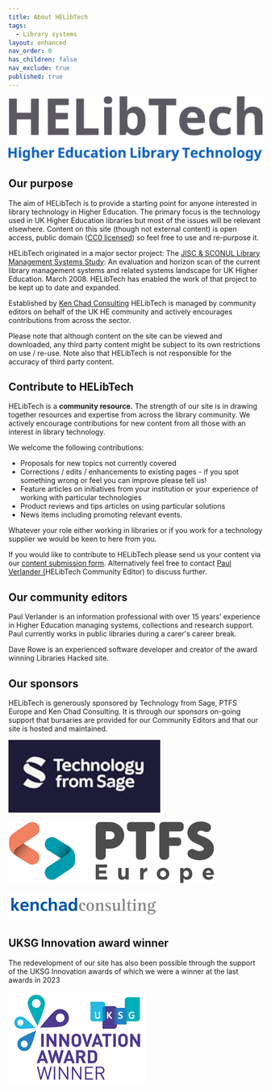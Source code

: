 ```yaml
---
title: About HELibTech
tags:
  - Library systems
layout: enhanced
nav_order: 0
has_children: false
nav_exclude: true
published: true
---
```

![A text logo for Higher Education Library Technology](/assets/images/logo-no-background.svg)

## Our purpose

The aim of HELibTech is to provide a starting point for anyone interested in library technology in Higher Education. The primary focus is the technology used in UK Higher Education libraries but most of the issues will be relevant elsewhere. Content on this site (though not external content) is open access, public domain ([CC0 licensed](https://creativecommons.org/publicdomain/zero/1.0/)) so feel free to use and re-purpose it.

HELibTech originated in a major sector project: The [JISC & SCONUL Library Management Systems Study](http://www.webarchive.org.uk/wayback/archive/20140615073047/http://www.jisc.ac.uk/media/documents/programmes/resourcediscovery/lmsstudy.pdf): An evaluation and horizon scan of the current library management systems and related systems landscape for UK Higher Education. March 2008. HELibTech has enabled the work of that project to be kept up to date and expanded.

Established by [Ken Chad Consulting](http://www.kenchadconsulting.com/) HELibTech is managed by community editors on behalf of the UK HE community and actively encourages contributions from across the sector.

Please note that although content on the site can be viewed and downloaded, any third party content might be subject to its own restrictions on use / re-use. Note also that HELibTech is not responsible for the accuracy of third party content.

## Contribute to HELibTech

HELibTech is a **community resource.** The strength of our site is in drawing together resources and expertise from across the library community. We actively encourage contributions for new content from all those with an interest in library technology.

We welcome the following contributions:

* Proposals for new topics not currently covered
* Corrections / edits / enhancements to existing pages - if you spot something wrong or feel you can improve please tell us!
* Feature articles on initiatives from your institution or your experience of working with particular technologies
* Product reviews and tips articles on using particular solutions
* News items including promoting relevant events.

Whatever your role either working in libraries or if you work for a technology supplier we would be keen to here from you.

If you would like to contribute to HELibTech please send us your content via our [content submission form](https://forms.gle/UmtXM59GMVpq1uMr5). Alternatively feel free to contact [Paul Verlander (](paulverlander@gmail.com)HELibTech Community Editor) to discuss further.

## Our community editors

Paul Verlander is an information professional with over 15 years’ experience in Higher Education managing systems, collections and research support. Paul currently works in public libraries during a carer's career break.

Dave Rowe is an experienced software developer and creator of the award winning Libraries Hacked site.

## Our sponsors

HELibTech is generously sponsored by Technology from Sage, PTFS Europe and Ken Chad Consulting. It is through our sponsors on-going support that bursaries are provided for our Community Editors and that our site is hosted and maintained.

![](/assets/images/tehcnology-from-sage.jpg)



![](/assets/images/ptfs.png)

![](/assets/images/ken-chad-consulting-logo-300x57.png)

## UKSG  Innovation award winner

The redevelopment of our site has also been possible through the support of the UKSG Innovation awards of which we were a winner at the last awards in 2023



![](/assets/images/uksg-logo.png)

![]()

![]()

![]()

